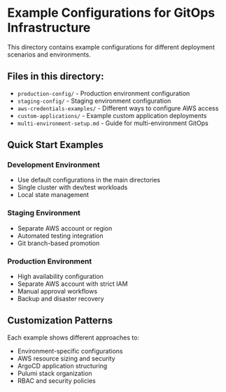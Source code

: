 # Example Configurations for GitOps Infrastructure

This directory contains example configurations for different deployment scenarios and environments.

## Files in this directory:

- `production-config/` - Production environment configuration
- `staging-config/` - Staging environment configuration  
- `aws-credentials-examples/` - Different ways to configure AWS access
- `custom-applications/` - Example custom application deployments
- `multi-environment-setup.md` - Guide for multi-environment GitOps

## Quick Start Examples

### Development Environment
- Use default configurations in the main directories
- Single cluster with dev/test workloads
- Local state management

### Staging Environment  
- Separate AWS account or region
- Automated testing integration
- Git branch-based promotion

### Production Environment
- High availability configuration
- Separate AWS account with strict IAM
- Manual approval workflows
- Backup and disaster recovery

## Customization Patterns

Each example shows different approaches to:
- Environment-specific configurations
- AWS resource sizing and security
- ArgoCD application structuring
- Pulumi stack organization
- RBAC and security policies
